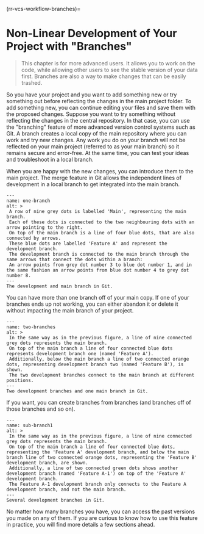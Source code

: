 (rr-vcs-workflow-branches)=
# Non-Linear Development of Your Project with "Branches"

> This chapter is for more advanced users.
> It allows you to work on the code, while allowing other users to see the stable version of your data first.
>Branches are also a way to make changes that can be easily trashed.

 So you have your project and you want to add something new or try something out before reflecting the changes in the main project folder.
 To add something new, you can continue editing your files and save them with the proposed changes.
 Suppose you want to try something without reflecting the changes in the central repository.
 In that case, you can use the "branching" feature of more advanced version control systems such as Git.
 A branch creates a local copy of the main repository where you can work and try new changes.
 Any work you do on your branch will not be reflected on your main project (referred to as your main branch) so it remains secure and error-free.
 At the same time, you can test your ideas and troubleshoot in a local branch.

 When you are happy with the new changes, you can introduce them to the main project.
 The merge feature in Git allows the independent lines of development in a local branch to get integrated into the main branch.

 ```{figure} ../../../figures/one-branch.*
 ---
 name: one-branch
 alt: >
  A row of nine grey dots is labelled 'Main', representing the main branch. 
  Each of these dots is connected to the two neighbouring dots with an arrow pointing to the right.
  On top of the main branch is a line of four blue dots, that are also connected by arrows.
  These blue dots are labelled 'Feature A' and represent the development branch. 
  The development branch is connected to the main branch through the same arrows that connect the dots within a branch:
  An arrow points from grey dot number 3 to blue dot number 1, and in the same fashion an arrow points from blue dot number 4 to grey dot number 8.
 ---
 The development and main branch in Git.
 ```

 You can have more than one branch off of your main copy.
 If one of your branches ends up not working, you can either abandon it or delete it without impacting the main branch of your project.

 ```{figure} ../../../figures/two-branches.*
 ---
 name: two-branches
 alt: >
  In the same way as in the previous figure, a line of nine connected grey dots represents the main branch.
  On top of the main branch a line of four connected blue dots represents development branch one (named 'Feature A').
  Additionally, below the main branch a line of two connected orange dots, representing development branch two (named 'Feature B'), is shown.
  The two development branches connect to the main branch at different positions. 
 ---
 Two development branches and one main branch in Git.
 ```

 If you want, you can create branches from branches (and branches off of those branches and so on).

 ```{figure} ../../../figures/sub-branch.*
 ---
 name: sub-branch1
 alt: >
  In the same way as in the previous figure, a line of nine connected grey dots represents the main branch.
  On top of the main branch a line of four connected blue dots, representing the 'Feature A' development branch, and below the main branch line of two connected orange dots, representing the 'Feature B' development branch, are shown.
  Additionally, a line of two connected green dots shows another development branch (named 'Feature A-1') on top of the 'Feature A' development branch. 
  The Feature A-1 development branch only connects to the Feature A development branch, and not the main branch. 
 ---
 Several development branches in Git.
 ```

 No matter how many branches you have, you can access the past versions you made on any of them.
 If you are curious to know how to use this feature in practice, you will find more details a few sections ahead.
